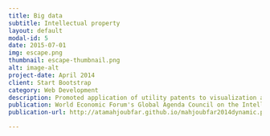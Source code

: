 ```yaml
---
title: Big data
subtitle: Intellectual property
layout: default
modal-id: 5
date: 2015-07-01
img: escape.png
thumbnail: escape-thumbnail.png
alt: image-alt
project-date: April 2014
client: Start Bootstrap
category: Web Development
description: Promoted application of utility patents to visualization algorithms in big data.
publication: World Economic Forum's Global Agenda Council on the Intellectual Property System
publication-url: http://atamahjoubfar.github.io/mahjoubfar2014dynamic.pdf

---
```

